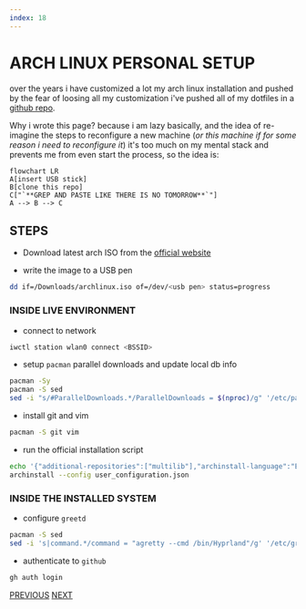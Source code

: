 ```yaml
---
index: 18
---
```

# ARCH LINUX PERSONAL SETUP

over the years i have customized a lot my arch linux installation and pushed by the fear of loosing all my customization i've pushed all of my dotfiles in a [github repo](https://github.com/carnivuth/scripts).

Why i wrote this page? because i am lazy basically, and the idea of re-imagine the steps to reconfigure a new machine (*or this machine if for some reason i need to reconfigure it*) it's too much on my mental stack and prevents me from even start the process, so the idea is:

```mermaid
flowchart LR
A[insert USB stick]
B[clone this repo]
C["`**GREP AND PASTE LIKE THERE IS NO TOMORROW**`"]
A --> B --> C
```

## STEPS

- Download latest arch  ISO from the [official website](https://archlinux.org/download/)

- write the image to a USB pen

```bash
dd if=/Downloads/archlinux.iso of=/dev/<usb pen> status=progress
```

### INSIDE LIVE ENVIRONMENT

- connect to network

```bash
iwctl station wlan0 connect <BSSID>
```

- setup `pacman` parallel downloads and update local db info

```bash
pacman -Sy
pacman -S sed
sed -i "s/#ParallelDownloads.*/ParallelDownloads = $(nproc)/g" '/etc/pacman.conf'
```

- install git and vim

```bash
pacman -S git vim
```

- run the official installation script

```bash
echo '{"additional-repositories":["multilib"],"archinstall-language":"English","audio_config":{"audio":"pipewire"},"bootloader":"Systemd-boot","config_version":"2.8.1","debug":false,"disk_config":{"config_type":"default_layout","device_modifications":[{"device":"/dev/nvme0n1","partitions":[{"btrfs":[],"dev_path":null,"flags":["Boot","ESP"],"fs_type":"fat32","mount_options":[],"mountpoint":"/boot","obj_id":"b465e03b-ca35-4c0e-a8db-a2d210749b92","size":{"sector_size":{"unit":"B","value":512},"unit":"GiB","value":1},"start":{"sector_size":{"unit":"B","value":512},"unit":"MiB","value":1},"status":"create","type":"primary"},{"btrfs":[{"mountpoint":"/","name":"@"},{"mountpoint":"/home","name":"@home"},{"mountpoint":"/var/log","name":"@log"},{"mountpoint":"/var/cache/pacman/pkg","name":"@pkg"},{"mountpoint":"/.snapshots","name":"@.snapshots"}],"dev_path":null,"flags":[],"fs_type":"btrfs","mount_options":["compress=zstd"],"mountpoint":null,"obj_id":"638e2947-6af9-4799-b713-0a092f6a5a38","size":{"sector_size":{"unit":"B","value":512},"unit":"B","value":254984675328},"start":{"sector_size":{"unit":"B","value":512},"unit":"B","value":1074790400},"status":"create","type":"primary"}],"wipe":true}]},"disk_encryption":null,"hostname":"","kernels":["linux"],"locale_config":{"kb_layout":"us","sys_enc":"UTF-8","sys_lang":"en_US"},"mirror_config":{"custom_mirrors":[],"mirror_regions":{"Italy":["https://it.mirrors.cicku.me/archlinux/$repo/os/$arch","https://archlinux.mirror.server24.net/$repo/os/$arch","http://it.mirrors.cicku.me/archlinux/$repo/os/$arch","http://archlinux.mirror.server24.net/$repo/os/$arch","http://archlinux.mirror.garr.it/archlinux/$repo/os/$arch"]}},"network_config":{"type":"nm"},"no_pkg_lookups":false,"ntp":true,"offline":false,"packages":["vim","git"],"paralleldownloads":0,"profile_config":{"gfx_driver":null,"greeter":null,"profile":{"custom_settings":{},"details":[],"main":"Minimal"}},"script":"guided","silent":false,"skip_ntp":false,"skip_version_check":false,"swap":true,"timezone":"Europe/Rome","uki":false,"version":"2.8.1"}' > user_configuration.json
archinstall --config user_configuration.json
```

### INSIDE THE INSTALLED SYSTEM

- configure `greetd`

```bash
pacman -S sed
sed -i 's|command.*/command = "agretty --cmd /bin/Hyprland"/g' '/etc/greetd/config.toml'
```

- authenticate to `github`

```bash
gh auth login
```

[PREVIOUS](pages/utils/MATHJAX_CHEETSHEET.md) [NEXT](pages/setups/N3DS_SETUP.md)
